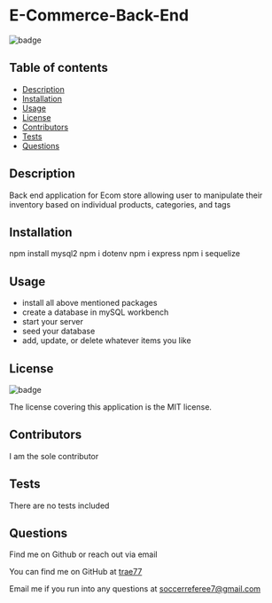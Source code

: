 # E-Commerce-Back-End

  ![badge](https://img.shields.io/badge/license-MIT-blue)

  ## Table of contents
  - [Description](#description)
  - [Installation](#installation)
  - [Usage](#usage)
  - [License](#license)
  - [Contributors](#contributors)
  - [Tests](#tests)
  - [Questions](#questions)

  ## Description
  Back end application for Ecom store allowing user to manipulate their inventory based on individual products, categories, and tags

  ## Installation
  npm install mysql2
  npm i dotenv
  npm i express
  npm i sequelize

  ## Usage
  * install all above mentioned packages
  * create a database in mySQL workbench
  * start your server
  * seed your database
  * add, update, or delete whatever items you like

  ## License
  ![badge](https://img.shields.io/badge/license-MIT-blue)

  The license covering this application is the MIT license.

  ## Contributors
  I am the sole contributor

  ## Tests
  There are no tests included

  ## Questions
  Find me on Github or reach out via email
 
 
 

You can find me on GitHub at [trae77](https://github.com/trae77)

  Email me if you run into any questions at soccerreferee7@gmail.com



